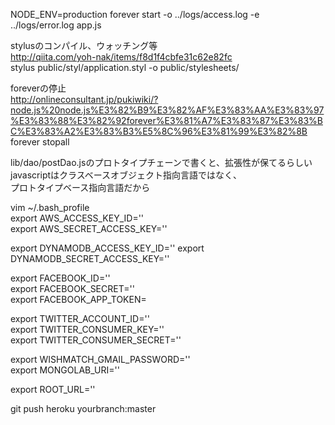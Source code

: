 NODE_ENV=production forever start  -o ../logs/access.log -e ../logs/error.log app.js

stylusのコンパイル、ウォッチング等  
http://qiita.com/yoh-nak/items/f8d1f4cbfe31c62e82fc  
stylus public/styl/application.styl -o public/stylesheets/  

foreverの停止  
http://onlineconsultant.jp/pukiwiki/?node.js%20node.js%E3%82%B9%E3%82%AF%E3%83%AA%E3%83%97%E3%83%88%E3%82%92forever%E3%81%A7%E3%83%87%E3%83%BC%E3%83%A2%E3%83%B3%E5%8C%96%E3%81%99%E3%82%8B  
forever stopall    

lib/dao/postDao.jsのプロトタイプチェーンで書くと、拡張性が保てるらしい  
javascriptはクラスベースオブジェクト指向言語ではなく、  
プロトタイプベース指向言語だから  

vim ~/.bash_profile  
export AWS_ACCESS_KEY_ID=''  
export AWS_SECRET_ACCESS_KEY=''  

export DYNAMODB_ACCESS_KEY_ID=''
export DYNAMODB_SECRET_ACCESS_KEY=''

export FACEBOOK_ID=''  
export FACEBOOK_SECRET=''  
export FACEBOOK_APP_TOKEN=

export TWITTER_ACCOUNT_ID=''  
export TWITTER_CONSUMER_KEY=''  
export TWITTER_CONSUMER_SECRET=''  

export WISHMATCH_GMAIL_PASSWORD=''  
export MONGOLAB_URI=''

export ROOT_URL=''

git push heroku yourbranch:master
